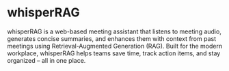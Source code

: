 # whisperRAG
 whisperRAG is a web-based meeting assistant that listens to meeting audio, generates concise summaries, and enhances them with context from past meetings using Retrieval-Augmented Generation (RAG). Built for the modern workplace, whisperRAG helps teams save time, track action items, and stay organized – all in one place.
